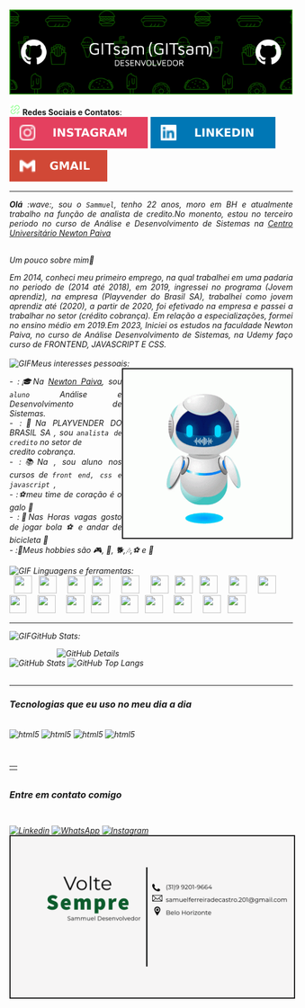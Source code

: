 ###
<div>
<img align="center" alt="Header" src="https://github.com/sammuel201/sammuel201/blob/main/github-header-image(1).png?raw=true"/ width= "800px"/ padding">
</div>
<!--
**Sammuel201/Sammuel201** is a ✨ _special_ ✨ repository because its `README.md` (this file) appears on your GitHub profile.


<div align="center">
<table>
<tr>
 <td align="center" colspan="11"></td>
</tr> 
<tr>
<!-- ************************************************ Contato *************************************************** --> 

<br>
<div>
<img height="20" alt="GIF" src="https://github.com/PkLavc/PkLavc/blob/a696ee15d9d496f689e7d3536bad2defe828d9a0/resources/Icons/Animated/link(2).gif?raw=true"/><b> Redes Sociais e Contatos</b>:
 
<div> 
  <a href="https://www.instagram.com/samuel.sfc?igsh=cHo0YTcxZnY3bjk2/" target="_blank"><img alt="Instagram" src="https://github.com/PkLavc/PkLavc/blob/3aedb7980ffa26e11ae57379117bf39ec452a061/resources/Icons/Static/Instagram.svg" target="_blank"/></a>
  <a href="https://www.linkedin.com/in/sammuel-de-6452b017a?utm_source=share&utm_campaign=share_via&utm_content=profile&utm_medium=android_app/" target="_blank"><img alt="Linkedin" src="https://github.com/PkLavc/PkLavc/blob/3aedb7980ffa26e11ae57379117bf39ec452a061/resources/Icons/Static/LinkedIn.svg" target="_blank"/></a>
  <a href="mailto:samuelferreiradecastro.201@gmail.com" target="_blank"><img alt="mail" src="https://github.com/PkLavc/PkLavc/blob/3aedb7980ffa26e11ae57379117bf39ec452a061/resources/Icons/Static/Gmail.svg"_blank"/></a>
 
</div>

 -----
</td>
</tr>
<tr>

</div>
<div align="justify">
<i><b>Olá</b> :wave:, sou o <code>Sammuel</code>, tenho 22 anos, moro em BH e atualmente trabalho na função de analista de credito.No monento, estou no terceiro periodo no curso de Análise e Desenvolvimento de Sistemas na <a href="https://newtonpaiva.br/" target="_blank">Centro Universitário Newton Paiva</a><br />
</div>
<br>
  
<p>Um pouco sobre mim🚀</p>
<div align="justify">
Em 2014, conheci meu primeiro emprego, na qual trabalhei em uma padaria no periodo de (2014 até 2018), em 2019, ingressei no programa (Jovem aprendiz), na empresa (Playvender do Brasil SA), trabalhei como jovem aprendiz até (2020), a partir de 2020, foi efetivado na empresa e passei a trabalhar no setor (crédito cobrança). Em relação a especializações, formei no ensino médio em 2019.Em 2023, Iniciei os estudos na faculdade Newton Paiva, no curso de Análise Desenvolvimento de Sistemas, na Udemy faço curso de FRONTEND, JAVASCRIPT E CSS.

</div>
<br>
<img height="20" alt="GIF" src="https://github.com/joaopauloaramuni/joaopauloaramuni/blob/main/img/soulgem.gif?raw=true"/>Meus interesses pessoais:
<img align="right" alt="Header" src="robozinho.gif?raw=true"/ width= "300px"/padding="70px"/ border="2px"/ margin= "2px">

<div align="justify">
<p> 
- :🎓Na <a href="https://newtonpaiva.br/" target="_blank">Newton Paiva</a>, sou <code>aluno</code> Análise e Desenvolvimento de Sistemas.<br />
- :💼Na PLAYVENDER DO BRASIL SA </a>, sou <code>analista de credito</code> no setor de  <br />credito cobrança.<br />
- :📚Na <a UDEMY</a>, sou aluno nos cursos de  <code>front end, css e javascript </code>, <br>
- :⚽meu time de coração é o galo 🐓<br>
- :🚴Nas Horas vagas gosto de jogar bola ⚽ e andar de bicicleta 🥇<br>
- :🔔Meus hobbies são 🎮, 🍰, 🐕,🎶,⚽ e 🚴
</p>
</div>
 

</div>
<div>

<img height="20" alt="GIF" src="https://github.com/joaopauloaramuni/joaopauloaramuni/blob/main/img/skills.gif?raw=true"/>&nbsp;Linguagens e ferramentas:<br>
&nbsp; 
<code><a href="https://www.python.org/" target="_blank"><img width="32" height="32" src="https://github.com/joaopauloaramuni/joaopauloaramuni/blob/main/img/python.png?raw=true"/></a></code>
&nbsp; 
<code><a href="https://www.open-std.org/jtc1/sc22/wg14/" target="_blank"><img width="32" height="32" src="https://github.com/joaopauloaramuni/joaopauloaramuni/blob/main/img/c.png?raw=true"/></a></code>
&nbsp; 
&nbsp; 
<code><a href="https://docs.microsoft.com/pt-br/dotnet/csharp/" target="_blank"><img width="32" height="32" src="https://github.com/joaopauloaramuni/joaopauloaramuni/blob/main/img/csharp.png?raw=true"/></a></code>
&nbsp; 
<code><a href="https://www.java.com/pt-BR/" target="_blank"><img width="32" height="32" src="https://github.com/joaopauloaramuni/joaopauloaramuni/blob/main/img/java.png?raw=true"/></a></code>
&nbsp; 
&nbsp;
<code><a href="https://spring.io/" target="_blank"><img width="32" height="32" src="https://github.com/joaopauloaramuni/joaopauloaramuni/blob/main/img/spring.png?raw=true"/></a></code>
&nbsp;
&nbsp; 
<code><a href="https://www.w3schools.com/css/" target="_blank"><img width="32" height="32" src="https://github.com/joaopauloaramuni/joaopauloaramuni/blob/main/img/css.svg?raw=true"/></a></code>
&nbsp; 
<code><a href="https://docs.microsoft.com/pt-br/windows/win32/lwef/using-vbscript" target="_blank"><img width="32" height="32" src="https://github.com/joaopauloaramuni/joaopauloaramuni/blob/main/img/vbs.png?raw=true"/></a></code>
&nbsp; 
<code><a href="https://www.mysql.com/" target="_blank"><img width="32" height="32" src="https://github.com/joaopauloaramuni/joaopauloaramuni/blob/main/img/mysql.png?raw=true"/></a></code>
&nbsp; 
&nbsp; 
<code><a href="https://dbeaver.io/" target="_blank"><img width="32" height="32" src="https://github.com/joaopauloaramuni/joaopauloaramuni/blob/main/img/dbeaver.png?raw=true"/></a></code>
&nbsp; 
&nbsp;
<code><a href="https://nextjs.org/" target="_blank"><img width="32" height="32" src="https://github.com/joaopauloaramuni/joaopauloaramuni/blob/main/img/nextjs.png?raw=true"/></a></code>
&nbsp;
<code><a href="https://jestjs.io/pt-BR/" target="_blank"><img width="30" height="32" src="https://github.com/joaopauloaramuni/joaopauloaramuni/blob/main/img/jest.png?raw=true"/></a></code>
&nbsp; 
&nbsp; 
<code><a href="https://www.docker.com/" target="_blank"><img width="32" height="32" src="https://github.com/joaopauloaramuni/joaopauloaramuni/blob/main/img/docker.png?raw=true"/></a></code>
&nbsp; 
&nbsp; 
<code><a href="https://www.heroku.com/" target="_blank"><img width="32" height="32" src="https://github.com/joaopauloaramuni/joaopauloaramuni/blob/main/img/heroku.png?raw=true"/></a></code>
&nbsp; 
<code><a href="https://dotnet.microsoft.com/en-us/" target="_blank"><img width="32" height="32" src="https://github.com/joaopauloaramuni/joaopauloaramuni/blob/main/img/dotnet.png?raw=true"/></a></code>
&nbsp;
&nbsp; 
<code><a href="https://insomnia.rest/" target="_blank"><img width="32" height="32" src="https://github.com/joaopauloaramuni/joaopauloaramuni/blob/main/img/insomnia.png?raw=true"/></a></code>
&nbsp; 
<code><a href="https://redis.io/" target="_blank"><img width="32" height="32" src="https://github.com/joaopauloaramuni/joaopauloaramuni/blob/main/img/redis.png?raw=true"/></a></code>
&nbsp;
&nbsp;
<code><a href="https://aws.amazon.com/pt/sqs/" target="_blank"><img width="32" height="32" src="https://github.com/joaopauloaramuni/joaopauloaramuni/blob/main/img/sqs.png?raw=true"/></a></code>
&nbsp;
&nbsp; 
<code><a href="https://www.eclipse.org/downloads/" target="_blank"><img width="32" height="32" src="https://github.com/joaopauloaramuni/joaopauloaramuni/blob/main/img/eclipse.png?raw=true"/></a></code>
&nbsp; 
<code><a href="https://code.visualstudio.com/" target="_blank"><img width="32" height="32" src="https://github.com/joaopauloaramuni/joaopauloaramuni/blob/main/img/vs.png?raw=true"/></a></code>
&nbsp;


</div>

-----
<img height="20" alt="GIF" src="https://github.com/joaopauloaramuni/joaopauloaramuni/blob/main/img/graphic.gif?raw=true"/>GitHub Stats:

<div>
<img align="right" alt="GitHub Details" width="420px" src="http://github-profile-summary-cards.vercel.app/api/cards/profile-details?username=sammuel201&theme=github_dark"/>
<!--- <img alt="GitHub Commits" width="200px" src="http://github-profile-summary-cards.vercel.app/api/cards/productive-time?username=sammuel201&theme=github_dark"/> -->
<img alt="GitHub Stats" width="200px" src="http://github-profile-summary-cards.vercel.app/api/cards/stats?username=sammuel201&&theme=github_dark"/>
<img alt="GitHub Top Langs" width="200px" src="http://github-profile-summary-cards.vercel.app/api/cards/repos-per-language?username=joaopauloaramuni&theme=github_dark"/>
</div>

<div>
<table align="right">
<tr>
 <td align="center" colspan="1"></td>
</tr> 
<tr>
 <br>
 
 -----
 
### Tecnologias que eu uso no meu dia a dia

<div style="display: ineline_block"><br/>
    <img align="center" alt="html5" src="https://img.shields.io/badge/HTML5-E34F26?style=for-the-badge&logo=html5&logoColor=white" />
    <img align="center" alt="html5" src="https://img.shields.io/badge/CSS3-1572B6?style=for-the-badge&logo=css3&logoColor=white" />
    <img align="center" alt="html5" src="https://img.shields.io/badge/JavaScript-323330?style=for-the-badge&logo=javascript&logoColor=F7DF1E" />
    <img align="center" alt="html5" src="https://img.shields.io/badge/Java-ED8B00?style=for-the-badge&logo=openjdk&logoColor=white" />

</div> <br/>

<br />

</div>


<div>
<table align="right">
<tr>
<br>

 -----
 
 <h3>Entre em contato comigo</h3>
</table align= "center">
<a href=https://www.linkedin.com/in/sammuel-de-6452b017a?utm_source=share&utm_campaign=share_via&utm_content=profile&utm_medium=android_app target="_blank"><img alt="Linkedin" src="https://img.shields.io/badge/LinkedIn-0077B5?style=for-the-badge&logo=linkedin&logoColor=white"/></a>
<a href="https://wa.me/5531992019664" target="_blank"><img alt="WhatsApp" src="https://img.shields.io/badge/WhatsApp-25D366?style=for-the-badge&logo=whatsapp&logoColor=white"/></a>
<a href="https://https://www.instagram.com/samuel.sfc?igsh=cHo0YTcxZnY3bjk2/" target="_blank"><img alt="Instagram" src="https://img.shields.io/badge/Instagram-E4405F?style=for-the-badge&logo=instagram&logoColor=white"/></a>
<br />

</div>
<div>
<img align="center" alt="Header" src="Sem título.png?raw=true"/ width= "700px"/ padding= "1px"/ border="2px"/ margin= "2px">
 
</div>
</div>
